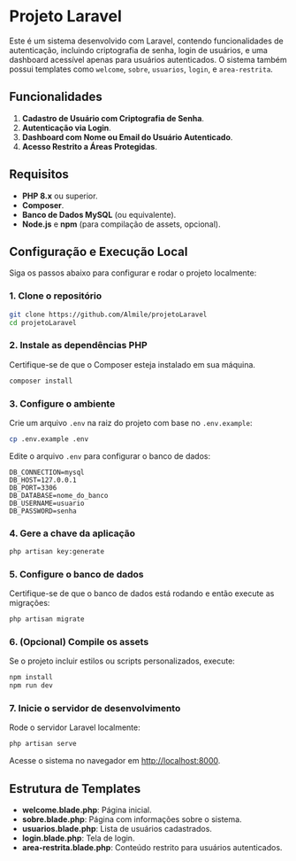 # Projeto Laravel

Este é um sistema desenvolvido com Laravel, contendo funcionalidades de autenticação, incluindo criptografia de senha, login de usuários, e uma dashboard acessível apenas para usuários autenticados. O sistema também possui templates como `welcome`, `sobre`, `usuarios`, `login`, e `area-restrita`.

## Funcionalidades
1. **Cadastro de Usuário com Criptografia de Senha**.
2. **Autenticação via Login**.
3. **Dashboard com Nome ou Email do Usuário Autenticado**.
4. **Acesso Restrito a Áreas Protegidas**.

## Requisitos
- **PHP 8.x** ou superior.
- **Composer**.
- **Banco de Dados MySQL** (ou equivalente).
- **Node.js** e **npm** (para compilação de assets, opcional).

## Configuração e Execução Local
Siga os passos abaixo para configurar e rodar o projeto localmente:

### 1. Clone o repositório
```bash
git clone https://github.com/Almile/projetoLaravel
cd projetoLaravel
```

### 2. Instale as dependências PHP
Certifique-se de que o Composer esteja instalado em sua máquina.
```bash
composer install
```

### 3. Configure o ambiente
Crie um arquivo `.env` na raiz do projeto com base no `.env.example`:
```bash
cp .env.example .env
```

Edite o arquivo `.env` para configurar o banco de dados:
```env
DB_CONNECTION=mysql
DB_HOST=127.0.0.1
DB_PORT=3306
DB_DATABASE=nome_do_banco
DB_USERNAME=usuario
DB_PASSWORD=senha
```

### 4. Gere a chave da aplicação
```bash
php artisan key:generate
```

### 5. Configure o banco de dados
Certifique-se de que o banco de dados está rodando e então execute as migrações:
```bash
php artisan migrate
```

### 6. (Opcional) Compile os assets
Se o projeto incluir estilos ou scripts personalizados, execute:
```bash
npm install
npm run dev
```

### 7. Inicie o servidor de desenvolvimento
Rode o servidor Laravel localmente:
```bash
php artisan serve
```

Acesse o sistema no navegador em [http://localhost:8000](http://localhost:8000).

## Estrutura de Templates
- **welcome.blade.php**: Página inicial.
- **sobre.blade.php**: Página com informações sobre o sistema.
- **usuarios.blade.php**: Lista de usuários cadastrados.
- **login.blade.php**: Tela de login.
- **area-restrita.blade.php**: Conteúdo restrito para usuários autenticados.
